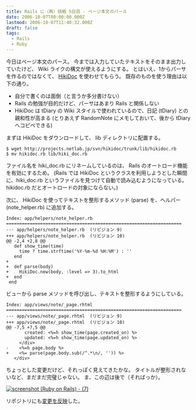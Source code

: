 ```yaml
---
title: Rails に（再）挑戦 5日目 - ページ本文のパース
date: 2006-10-07T00:00:00.000Z
lastmod: 2006-10-07T11:40:32.000Z
draft: false
tags:
  - Rails
  - Ruby
---
```


今日はページ本文のパース。 今までは入力していたテキストをそのまま出力していたけど、 Wiki ライクの構文が使えるようにする。 とはいえ、1からパーサを作るのではなくて、 [HikiDoc](http://projects.netlab.jp/hikidoc/?FrontPage.ja) を使わせてもらう。 既存のものを使う理由は以下の通り。

* 自分で書くのは面倒（と言うか多分書けない）
* Rails の勉強が目的だけど、パーサはあまり Rails と関係しない
* HikiDoc は tDiary の Wiki スタイルで使われているので、日記 (tDiary) との親和性が高まる (とりあえず RandomNote にメモしておいて、後から tDiary へコピペできる)

まずは HikiDoc をダウンロードして、 lib ディレクトリに配置する。

```
$ wget http://projects.netlab.jp/svn/hikidoc/trunk/lib/hikidoc.rb
$ mv hikidoc.rb lib/hiki_doc.rb
```

ファイル名を hiki\_doc.rb にリネームしているのは、 Rails のオートロード機能を有効にするため。 (Rails では HikiDoc というクラスを利用しようとした瞬間に、hiki\_doc.rb というファイルを見つけて自動で読み込むようになっている。hikidoc.rb だとオートロードの対象にならない。)

次に、 HikiDoc を使ってテキストを整形するメソッド (parse) を、ヘルパー (note\_helper.rb) に追加する。

```
Index: app/helpers/note_helper.rb
===================================================================
--- app/helpers/note_helper.rb  (リビジョン 9)
+++ app/helpers/note_helper.rb  (リビジョン 10)
@@ -2,4 +2,8 @@
   def show_time(time)
     time ? time.strftime('%Y-%m-%d %H:%M') : ''
   end
+
+  def parse(body)
+    HikiDoc.new(body, :level => 3).to_html
+  end
 end
```

ビューから parse メソッドを呼び出し、テキストを整形するようにしている。

```
Index: app/views/note/_page.rhtml
===================================================================
--- app/views/note/_page.rhtml  (リビジョン 9)
+++ app/views/note/_page.rhtml  (リビジョン 10)
@@ -7,5 +7,5 @@
       created: <%=h show_time(page.created_on) %>
       updated: <%=h show_time(page.updated_on) %>
     </div>
-    <%=h page.body %>
+    <%= parse(page.body.sub(/^.*\n/, '')) %>
   </div>
```

ちょっとした変更だけど、それっぽく見えてきたかな。 タイトルが整形されないなど、まだまだ完璧じゃない。 ま、この辺は後で（そればっか）。

[![screenshot (Ruby on Rails) - (7)](https://farm1.staticflickr.com/122/262884325_54173f230f.jpg "screenshot (Ruby on Rails) - (7)")](http://www.flickr.com/photos/machu/262884325/)

リポジトリにも[変更を反映](http://www.machu.jp/trac/note/trac.cgi/changeset/10)した。
